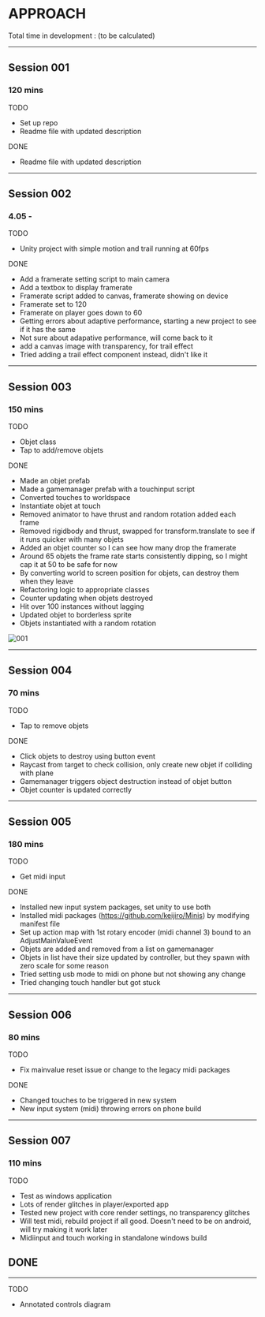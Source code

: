 # APPROACH

Total time in development : (to be calculated)

---

## Session 001
### 120 mins

TODO
- Set up repo
- Readme file with updated description

DONE
- Readme file with updated description

---

## Session 002
### 4.05 -

TODO
- Unity project with simple motion and trail running at 60fps

DONE
- Add a framerate setting script to main camera
- Add a textbox to display framerate
- Framerate script added to canvas, framerate showing on device
- Framerate set to 120
- Framerate on player goes down to 60
- Getting errors about adaptive performance, starting a new project to see if it has the same
- Not sure about adapative performance, will come back to it
- add a canvas image with transparency, for trail effect
- Tried adding a trail effect component instead, didn't like it

---

## Session 003
### 150 mins

TODO
- Objet class
- Tap to add/remove objets

DONE
- Made an objet prefab
- Made a gamemanager prefab with a touchinput script
- Converted touches to worldspace
- Instantiate objet at touch
- Removed animator to have thrust and random rotation added each frame
- Removed rigidbody and thrust, swapped for transform.translate to see if it runs quicker with many objets
- Added an objet counter so I can see how many drop the framerate
- Around 65 objets the frame rate starts consistently dipping, so I might cap it at 50 to be safe for now
- By converting world to screen position for objets, can destroy them when they leave
- Refactoring logic to appropriate classes
- Counter updating when objets destroyed
- Hit over 100 instances without lagging
- Updated objet to borderless sprite
- Objets instantiated with a random rotation

![001](WIP/001.gif)

---

## Session 004
### 70 mins

TODO
- Tap to remove objets

DONE
- Click objets to destroy using button event
- Raycast from target to check collision, only create new objet if colliding with plane
- Gamemanager triggers object destruction instead of objet button
- Objet counter is updated correctly

---

## Session 005
### 180 mins

TODO
- Get midi input

DONE
- Installed new input system packages, set unity to use both
- Installed midi packages (https://github.com/keijiro/Minis) by modifying manifest file
- Set up action map with 1st rotary encoder (midi channel 3) bound to an AdjustMainValueEvent
- Objets are added and removed from a list on gamemanager
- Objets in list have their size updated by controller, but they spawn with zero scale for some reason
- Tried setting usb mode to midi on phone but not showing any change
- Tried changing touch handler but got stuck

---

## Session 006
### 80 mins

TODO
- Fix mainvalue reset issue or change to the legacy midi packages

DONE
- Changed touches to be triggered in new system
- New input system (midi) throwing errors on phone build

---

## Session 007
### 110 mins

TODO
- Test as windows application
- Lots of render glitches in player/exported app
- Tested new project with core render settings, no transparency glitches
- Will test midi, rebuild project if all good. Doesn't need to be on android, will try making it work later
- Midiinput and touch working in standalone windows build 

DONE
- 

---

TODO
- Annotated controls diagram